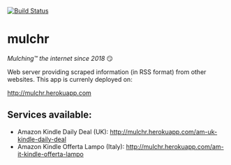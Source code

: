 [![Build Status](https://travis-ci.org/gverni/mulchr.svg?branch=master)](https://travis-ci.org/gverni/mulchr)

# mulchr
_Mulching™ the internet since 2018_ :smirk:
 
Web server providing scraped information (in RSS format) from other websites. This app is currenly deployed on: 

http://mulchr.herokuapp.com

## Services available: 

- Amazon Kindle Daily Deal (UK):  http://mulchr.herokuapp.com/am-uk-kindle-daily-deal
- Amazon Kindle Offerta Lampo (Italy): http://mulchr.herokuapp.com/am-it-kindle-offerta-lampo 
